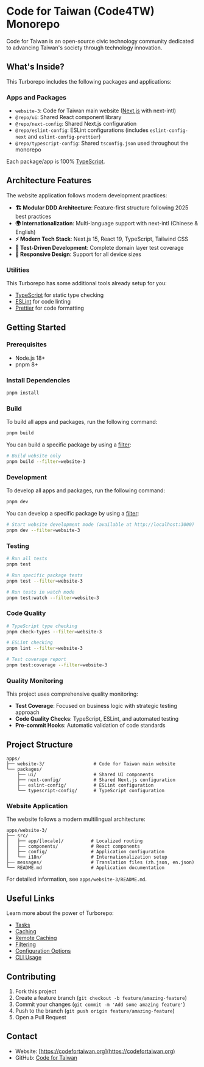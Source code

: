 # Code for Taiwan (Code4TW) Monorepo

Code for Taiwan is an open-source civic technology community dedicated to advancing Taiwan's society through technology innovation.

## What's Inside?

This Turborepo includes the following packages and applications:

### Apps and Packages

- `website-3`: Code for Taiwan main website ([Next.js](https://nextjs.org/) with next-intl)
- `@repo/ui`: Shared React component library
- `@repo/next-config`: Shared Next.js configuration
- `@repo/eslint-config`: ESLint configurations (includes `eslint-config-next` and `eslint-config-prettier`)
- `@repo/typescript-config`: Shared `tsconfig.json` used throughout the monorepo

Each package/app is 100% [TypeScript](https://www.typescriptlang.org/).

## Architecture Features

The website application follows modern development practices:

- **🏗️ Modular DDD Architecture**: Feature-first structure following 2025 best practices
- **🌍 Internationalization**: Multi-language support with next-intl (Chinese & English)
- **⚡ Modern Tech Stack**: Next.js 15, React 19, TypeScript, Tailwind CSS
- **🧪 Test-Driven Development**: Complete domain layer test coverage
- **📱 Responsive Design**: Support for all device sizes

### Utilities

This Turborepo has some additional tools already setup for you:

- [TypeScript](https://www.typescriptlang.org/) for static type checking
- [ESLint](https://eslint.org/) for code linting
- [Prettier](https://prettier.io) for code formatting

## Getting Started

### Prerequisites

- Node.js 18+
- pnpm 8+

### Install Dependencies

```bash
pnpm install
```

### Build

To build all apps and packages, run the following command:

```bash
pnpm build
```

You can build a specific package by using a [filter](https://turborepo.com/docs/crafting-your-repository/running-tasks#using-filters):

```bash
# Build website only
pnpm build --filter=website-3
```

### Development

To develop all apps and packages, run the following command:

```bash
pnpm dev
```

You can develop a specific package by using a [filter](https://turborepo.com/docs/crafting-your-repository/running-tasks#using-filters):

```bash
# Start website development mode (available at http://localhost:3000)
pnpm dev --filter=website-3
```

### Testing

```bash
# Run all tests
pnpm test

# Run specific package tests
pnpm test --filter=website-3

# Run tests in watch mode
pnpm test:watch --filter=website-3
```

### Code Quality

```bash
# TypeScript type checking
pnpm check-types --filter=website-3

# ESLint checking
pnpm lint --filter=website-3

# Test coverage report
pnpm test:coverage --filter=website-3
```

### Quality Monitoring

This project uses comprehensive quality monitoring:

- **Test Coverage**: Focused on business logic with strategic testing approach
- **Code Quality Checks**: TypeScript, ESLint, and automated testing
- **Pre-commit Hooks**: Automatic validation of code standards

## Project Structure

```
apps/
├── website-3/                  # Code for Taiwan main website
└── packages/
    ├── ui/                     # Shared UI components
    ├── next-config/            # Shared Next.js configuration
    ├── eslint-config/          # ESLint configuration
    └── typescript-config/      # TypeScript configuration
```

### Website Application

The website follows a modern multilingual architecture:

```
apps/website-3/
├── src/
│   ├── app/[locale]/          # Localized routing
│   ├── components/            # React components
│   ├── config/                # Application configuration
│   └── i18n/                  # Internationalization setup
├── messages/                  # Translation files (zh.json, en.json)
└── README.md                  # Application documentation
```

For detailed information, see `apps/website-3/README.md`.

## Useful Links

Learn more about the power of Turborepo:

- [Tasks](https://turborepo.com/docs/crafting-your-repository/running-tasks)
- [Caching](https://turborepo.com/docs/crafting-your-repository/caching)
- [Remote Caching](https://turborepo.com/docs/core-concepts/remote-caching)
- [Filtering](https://turborepo.com/docs/crafting-your-repository/running-tasks#using-filters)
- [Configuration Options](https://turborepo.com/docs/reference/configuration)
- [CLI Usage](https://turborepo.com/docs/reference/command-line-reference)

## Contributing

1. Fork this project
2. Create a feature branch (`git checkout -b feature/amazing-feature`)
3. Commit your changes (`git commit -m 'Add some amazing feature'`)
4. Push to the branch (`git push origin feature/amazing-feature`)
5. Open a Pull Request

## Contact

- Website: [https://codefortaiwan.org](https://codefortaiwan.org)
- GitHub: [Code for Taiwan](https://github.com/Michael0520/code4tw)
